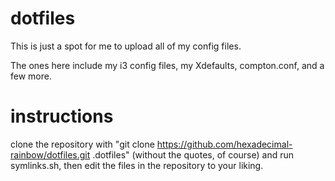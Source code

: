 # dotfiles
This is just a spot for me to upload all of my config files.

The ones here include my i3 config files, my Xdefaults, compton.conf, and a few more.

# instructions

clone the repository with "git clone https://github.com/hexadecimal-rainbow/dotfiles.git .dotfiles" (without the quotes, of course) and run symlinks.sh, then edit the files in the repository to your liking.
